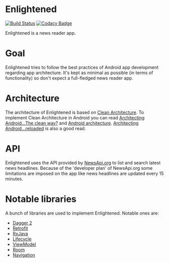 Enlightened
===========
[![Build Status](https://travis-ci.com/MasoodFallahpoor/Enlightened.svg?branch=master)](https://travis-ci.com/MasoodFallahpoor/Enlightened) [![Codacy Badge](https://api.codacy.com/project/badge/Grade/b919ed970a2c47319821a81deeeae94c)](https://www.codacy.com/app/MasoodFallahpoor/Enlightened?utm_source=github.com&amp;utm_medium=referral&amp;utm_content=MasoodFallahpoor/Enlightened&amp;utm_campaign=Badge_Grade)

Enlightened is a news reader app.

Goal
=====
Enlightened tries to follow the best practices of Android app development regarding app architecture. It's kept as minimal as possible (in terms of functionality) so don't expect a full-fledged news reader app.

Architecture
============
The architecture of Enlightened is based on [Clean Architecture](https://8thlight.com/blog/uncle-bob/2012/08/13/the-clean-architecture.html).
To implement Clean Architecture in Android you can read [Architecting Android...The clean way?](https://fernandocejas.com/2014/09/03/architecting-android-the-clean-way/) and [Android architecture](http://five.agency/android-architecture-part-1-every-new-beginning-is-hard/).
[Architecting Android...reloaded](https://fernandocejas.com/2018/05/07/architecting-android-reloaded/) is also a good read.

API
=====
Enlightened uses the API provided by [NewsApi.org](https://newsapi.org/) to list and search latest news headlines. Because of the 'developer plan' of NewsApi.org some
limitations are imposed on the app like news headlines are updated every 15 minutes.

Notable libraries
================
A bunch of libraries are used to implement Enlightened. Notable ones are:
- [Dagger 2](https://github.com/google/dagger/)
- [Retrofit](https://square.github.io/retrofit/)
- [RxJava](https://github.com/ReactiveX/RxJava/)
- [Lifecycle](https://developer.android.com/topic/libraries/architecture/lifecycle/)
- [ViewModel](https://developer.android.com/topic/libraries/architecture/viewmodel/)
- [Room](https://developer.android.com/topic/libraries/architecture/room/)
- [Navigation](https://developer.android.com/topic/libraries/architecture/navigation/)